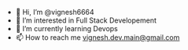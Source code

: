 - 👋 Hi, I’m @vignesh6664
- 👀 I’m interested in Full Stack Developement
- 🌱 I’m currently learning Devops
- 📫 How to reach me vignesh.dev.main@gmail.com

<!---
vignesh6664/vignesh6664 is a ✨ special ✨ repository because its `README.md` (this file) appears on your GitHub profile.
You can click the Preview link to take a look at your changes.
--->
